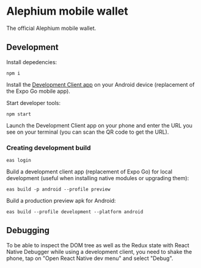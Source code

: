 # Alephium mobile wallet

The official Alephium mobile wallet.

## Development

Install depedencies:

```shell
npm i
```

Install the [Development Client app](development-build.apk) on your Android device (replacement of the Expo Go mobile app).

Start developer tools:

```shell
npm start
```

Launch the Development Client app on your phone and enter the URL you see on your terminal (you can scan the QR code to get the URL).

### Creating development build

```shell
eas login
```

Build a development client app (replacement of Expo Go) for local development (useful when installing native modules or upgrading them):

```shell
eas build -p android --profile preview
```

Build a production preview apk for Android:

```shell
eas build --profile development --platform android
```

## Debugging

To be able to inspect the DOM tree as well as the Redux state with React Native Debugger while using a development client, you need to shake the phone, tap on "Open React Native dev menu" and select "Debug".
